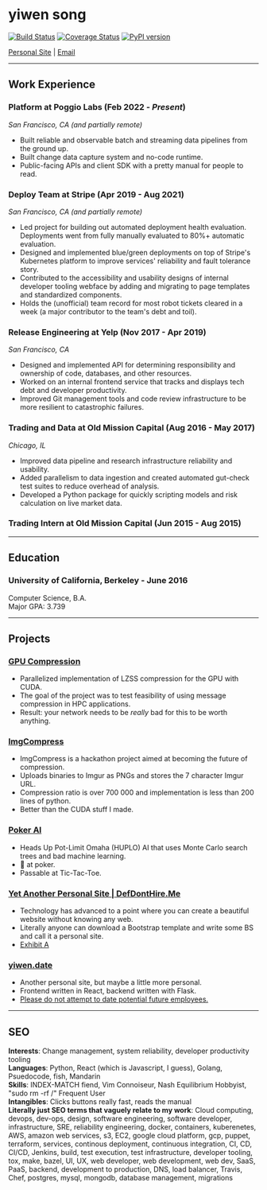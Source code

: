# yiwen song

[![Build Status](https://travis-ci.org/yiwensong/resume.svg?branch=main)](https://travis-ci.org/yiwensong/resume)
[![Coverage Status](https://coveralls.io/repos/github/yiwensong/resume/badge.svg?branch=main)](https://coveralls.io/github/yiwensong/resume?branch=main)
[![PyPI version](https://badge.fury.io/py/md-resume.svg)](https://badge.fury.io/py/md-resume)

[Personal Site](http://yiwensong.com) |
[Email](mailto:songzgy@gmail.com)

---
## Work Experience

### Platform at Poggio Labs (Feb 2022 - _Present_)
*San Francisco, CA (and partially remote)*

* Built reliable and observable batch and streaming data pipelines from the ground up.
* Built change data capture system and no-code runtime.
* Public-facing APIs and client SDK with a pretty manual for people to read.

### Deploy Team at Stripe (Apr 2019 - Aug 2021)
*San Francisco, CA (and partially remote)*

* Led project for building out automated deployment health evaluation. Deployments went from fully manually evaluated to 80%+ automatic evaluation.
* Designed and implemented blue/green deployments on top of Stripe's Kubernetes platform to improve services' reliability and fault tolerance story.
* Contributed to the accessibility and usability designs of internal developer tooling webface by adding and migrating to page templates and standardized components.
* Holds the (unofficial) team record for most robot tickets cleared in a week (a major contributor to the team's debt and toil).

### Release Engineering at Yelp (Nov 2017 - Apr 2019)
*San Francisco, CA*

* Designed and implemented API for determining responsibility and ownership of code, databases, and other resources.
* Worked on an internal frontend service that tracks and displays tech debt and developer productivity.
* Improved Git management tools and code review infrastructure to be more resilient to catastrophic failures.

### Trading and Data at Old Mission Capital (Aug 2016 - May 2017)
*Chicago, IL*

* Improved data pipeline and research infrastructure reliability and usability.
* Added parallelism to data ingestion and created automated gut-check test suites to reduce overhead of analysis.
* Developed a Python package for quickly scripting models and risk calculation on live market data.

### Trading Intern at Old Mission Capital (Jun 2015 - Aug 2015)

---
## Education
### University of California, Berkeley - June 2016

Computer Science, B.A.  
Major GPA: 3.739  

---
## Projects
### [GPU Compression](https://github.com/yiwensong/lzss)

* Parallelized implementation of LZSS compression for the GPU with CUDA.
* The goal of the project was to test feasibility of using message compression in HPC applications.
* Result: your network needs to be *really* bad for this to be worth anything.

### [ImgCompress](https://github.com/yiwensong/imgcompress)

* ImgCompress is a hackathon project aimed at becoming the future of compression.
* Uploads binaries to Imgur as PNGs and stores the 7 character Imgur URL.
* Compression ratio is over 700 000 and implementation is less than 200 lines of python.
* Better than the CUDA stuff I made.

### [Poker AI](https://github.com/yiwensong/huplo)

* Heads Up Pot-Limit Omaha (HUPLO) AI that uses Monte Carlo search trees and bad machine learning.
* 💩 at poker.
* Passable at Tic-Tac-Toe.

### [Yet Another Personal Site | DefDontHire.Me](https://github.com/yiwensong/yiwensong.github.io)

* Technology has advanced to a point where you can create a beautiful website without knowing any web.
* Literally anyone can download a Bootstrap template and write some BS and call it a personal site.
* [Exhibit A](http://yiwensong.com)

### [yiwen.date](https://github.com/yiwensong/yiwen.date)

* Another personal site, but maybe a little more personal.
* Frontend written in React, backend written with Flask.
* [Please do not attempt to date potential future employees.](https://yiwen.date)

---
## SEO
**Interests**: Change management, system reliability, developer productivity tooling  
**Languages**: Python, React (which is Javascript, I guess), Golang, Psuedocode, fish, Mandarin  
**Skills**: INDEX-MATCH fiend, Vim Connoiseur, Nash Equilibrium Hobbyist, "sudo rm -rf /" Frequent User  
**Intangibles**: Clicks buttons really fast, reads the manual  
**Literally just SEO terms that vaguely relate to my work**:
Cloud computing, devops, dev-ops, design, software engineering,
software developer, infrastructure, SRE, reliability engineering, docker,
containers, kuberenetes, AWS, amazon web services, s3, EC2,
google cloud platform, gcp, puppet, terraform, services, continous deployment,
continuous integration, CI, CD, CI/CD, Jenkins, build, test execution,
test infrastructure, developer tooling, tox, make, bazel, UI, UX,
web developer, web development, web dev, SaaS, PaaS, backend,
development to production, DNS, load balancer, Travis, Chef, postgres, mysql,
mongodb, database management, migrations  
